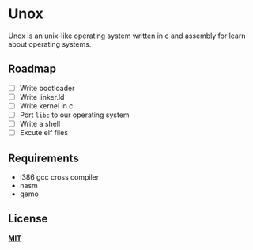 # Unox
Unox is an unix-like operating system written in c and assembly for learn about operating systems.

## Roadmap
- [ ] Write bootloader
- [ ] Write linker.ld
- [ ] Write kernel in c
- [ ] Port `libc` to our operating system
- [ ] Write a shell
- [ ] Excute elf files

## Requirements
- i386 gcc cross compiler
- nasm
- qemo

## License
**[MIT](LICENSE)**

